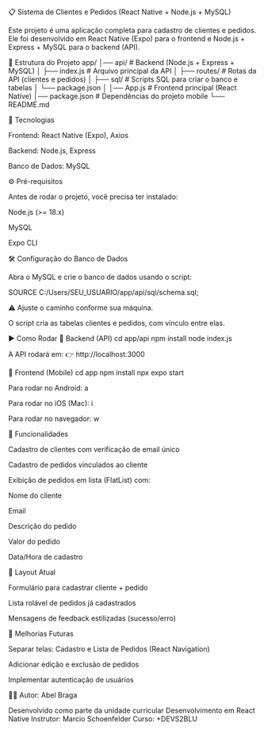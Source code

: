 📋 Sistema de Clientes e Pedidos (React Native + Node.js + MySQL)

Este projeto é uma aplicação completa para cadastro de clientes e pedidos.
Ele foi desenvolvido em React Native (Expo) para o frontend e Node.js + Express + MySQL para o backend (API).

📂 Estrutura do Projeto
app/
│── api/              # Backend (Node.js + Express + MySQL)
│   ├── index.js      # Arquivo principal da API
│   ├── routes/       # Rotas da API (clientes e pedidos)
│   ├── sql/          # Scripts SQL para criar o banco e tabelas
│   └── package.json
│
│── App.js            # Frontend principal (React Native)
│── package.json      # Dependências do projeto mobile
└── README.md

🚀 Tecnologias

Frontend: React Native (Expo), Axios

Backend: Node.js, Express

Banco de Dados: MySQL

⚙️ Pré-requisitos

Antes de rodar o projeto, você precisa ter instalado:

Node.js
 (>= 18.x)

MySQL

Expo CLI

🛠️ Configuração do Banco de Dados

Abra o MySQL e crie o banco de dados usando o script:

SOURCE C:/Users/SEU_USUARIO/app/api/sql/schema.sql;


⚠️ Ajuste o caminho conforme sua máquina.

O script cria as tabelas clientes e pedidos, com vínculo entre elas.

▶️ Como Rodar
🔹 Backend (API)
cd app/api
npm install
node index.js


A API rodará em:
👉 http://localhost:3000

🔹 Frontend (Mobile)
cd app
npm install
npx expo start


Para rodar no Android: a

Para rodar no iOS (Mac): i

Para rodar no navegador: w

📱 Funcionalidades

Cadastro de clientes com verificação de email único

Cadastro de pedidos vinculados ao cliente

Exibição de pedidos em lista (FlatList) com:

Nome do cliente

Email

Descrição do pedido

Valor do pedido

Data/Hora de cadastro

📸 Layout Atual

Formulário para cadastrar cliente + pedido

Lista rolável de pedidos já cadastrados

Mensagens de feedback estilizadas (sucesso/erro)

📌 Melhorias Futuras

Separar telas: Cadastro e Lista de Pedidos (React Navigation)

Adicionar edição e exclusão de pedidos

Implementar autenticação de usuários

👨‍💻 Autor: Abel Braga

Desenvolvido como parte da unidade curricular Desenvolvimento em React Native
Instrutor: Marcio Schoenfelder
Curso: +DEVS2BLU
